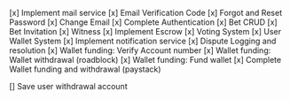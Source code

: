 [x] Implement mail service
[x] Email Verification Code
[x] Forgot and Reset Password
[x] Change Email
[x] Complete Authentication
[x] Bet CRUD
[x] Bet Invitation
[x] Witness
[x] Implement Escrow
[x] Voting System
[x] User Wallet System
[x] Implement notification service
[x] Dispute Logging and resolution
[x] Wallet funding: Verify Account number
[x] Wallet funding: Wallet withdrawal (roadblock)
[x] Wallet funding: Fund wallet
[x] Complete Wallet funding and withdrawal (paystack)

[] Save user withdrawal account
